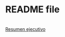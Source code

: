 # README file
<br>
<a href="https://github.com/JoseFloDev/Web-Productora-de-Limon/wiki/Resumen-ejecutivo">Resumen ejecutivo</a>


